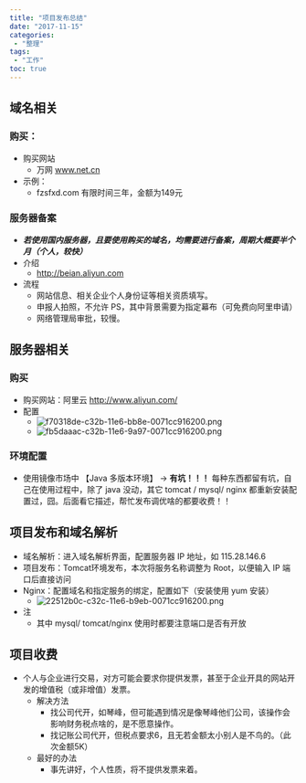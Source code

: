 ```yaml
---
title: "项目发布总结"
date: "2017-11-15"
categories:
 - "整理"
tags:
 - "工作"
toc: true
---
```



## 域名相关
### 购买：
- 购买网站
    - 万网 www.net.cn
- 示例：
    - fzsfxd.com 有限时间三年，金额为149元
### 服务器备案
- ***若使用国内服务器，且要使用购买的域名，均需要进行备案，周期大概要半个月（个人，较快）***
- 介绍
    - http://beian.aliyun.com
- 流程
    - 网站信息、相关企业个人身份证等相关资质填写。
    - 申报人拍照，不允许 PS，其中背景需要为指定幕布（可免费向阿里申请）
    - 网络管理局审批，较慢。


## 服务器相关
### 购买
- 购买网站：阿里云 http://www.aliyun.com/
- 配置
    - ![f70318de-c32b-11e6-bb8e-0071cc916200.png](/f70318de-c32b-11e6-bb8e-0071cc916200.png)
    - ![fb5daaac-c32b-11e6-9a97-0071cc916200.png](/fb5daaac-c32b-11e6-9a97-0071cc916200.png)
### 环境配置
- 使用镜像市场中 【Java 多版本环境】 -> **有坑！！！** 每种东西都留有坑，自己在使用过程中，除了 java 没动，其它 tomcat / mysql/ nginx 都重新安装配置过，囧。后面看它描述，帮忙发布调优啥的都要收费！！

## 项目发布和域名解析
- 域名解析：进入域名解析界面，配置服务器 IP 地址，如 115.28.146.6
- 项目发布：Tomcat环境发布，本次将服务名称调整为 Root，以便输入 IP 端口后直接访问
- Nginx：配置域名和指定服务的绑定，配置如下（安装使用 yum 安装）
    - ![22512b0c-c32c-11e6-b9eb-0071cc916200.png](/22512b0c-c32c-11e6-b9eb-0071cc916200.png)
- 注
    - 其中 mysql/ tomcat/nginx 使用时都要注意端口是否有开放

## 项目收费
- 个人与企业进行交易，对方可能会要求你提供发票，甚至于企业开具的网站开发的增值税（或非增值）发票。
    - 解决方法
        - 找公司代开，如琴峰，但可能遇到情况是像琴峰他们公司，该操作会影响财务税点啥的，是不愿意操作。
        - 找记账公司代开，但税点要求6，且无若金额太小别人是不鸟的。（此次金额5K）
    - 最好的办法
        - 事先讲好，个人性质，将不提供发票来着。
